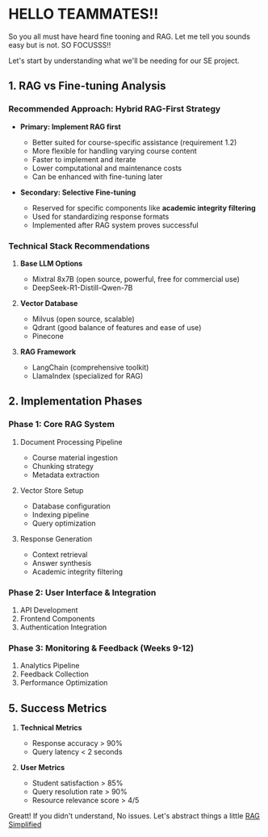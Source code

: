 # HELLO TEAMMATES!! 

So you all must have heard fine tooning and RAG. Let me tell you sounds easy but is not. SO FOCUSSS!!

Let's start by understanding what we'll be needing for our SE project.

## 1. RAG vs Fine-tuning Analysis

### Recommended Approach: Hybrid RAG-First Strategy
- **Primary: Implement RAG first**
  - Better suited for course-specific assistance (requirement 1.2)
  - More flexible for handling varying course content
  - Faster to implement and iterate
  - Lower computational and maintenance costs
  - Can be enhanced with fine-tuning later

- **Secondary: Selective Fine-tuning**
  - Reserved for specific components like **academic integrity filtering**
  - Used for standardizing response formats
  - Implemented after RAG system proves successful

### Technical Stack Recommendations
1. **Base LLM Options**
   - Mixtral 8x7B (open source, powerful, free for commercial use)
   - DeepSeek-R1-Distill-Qwen-7B
   
2. **Vector Database**
   - Milvus (open source, scalable)
   - Qdrant (good balance of features and ease of use)
   - Pinecone

3. **RAG Framework**
   - LangChain (comprehensive toolkit)
   - LlamaIndex (specialized for RAG)

## 2. Implementation Phases

### Phase 1: Core RAG System
1. Document Processing Pipeline
   - Course material ingestion
   - Chunking strategy
   - Metadata extraction
   
2. Vector Store Setup
   - Database configuration
   - Indexing pipeline
   - Query optimization

3. Response Generation
   - Context retrieval
   - Answer synthesis
   - Academic integrity filtering

### Phase 2: User Interface & Integration
1. API Development
2. Frontend Components
3. Authentication Integration

### Phase 3: Monitoring & Feedback (Weeks 9-12)
1. Analytics Pipeline
2. Feedback Collection
3. Performance Optimization


## 5. Success Metrics

1. **Technical Metrics**
   - Response accuracy > 90%
   - Query latency < 2 seconds

2. **User Metrics**
   - Student satisfaction > 85%
   - Query resolution rate > 90%
   - Resource relevance score > 4/5

Greatt! If you didn't understand, No issues. Let's abstract things a little [RAG Simplified](RAGsimplified.md)